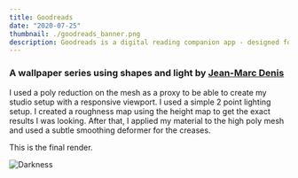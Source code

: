 ```yaml
---
title: Goodreads
date: "2020-07-25"
thumbnail: ./goodreads_banner.png
description: Goodreads is a digital reading companion app - designed for tracking reading progress, social cataloguing, and more. As an avid user of this service, and as a designer who saw potential to expand it's offerings, I curated a conceptual redesign of their iOS app.
---
```


### A wallpaper series using shapes and light by [Jean-Marc Denis](http://jmd.im/black)

I used a poly reduction on the mesh as a proxy to be able to create my studio setup with a responsive viewport. I used a simple 2 point lighting setup. I created a roughness map using the height map to get the exact results I was looking. After that, I applied my material to the high poly mesh and used a subtle smoothing deformer for the creases.

This is the final render.

<div class="kg-card kg-image-card kg-width-full">

![Darkness](./new_home.png)

</div>